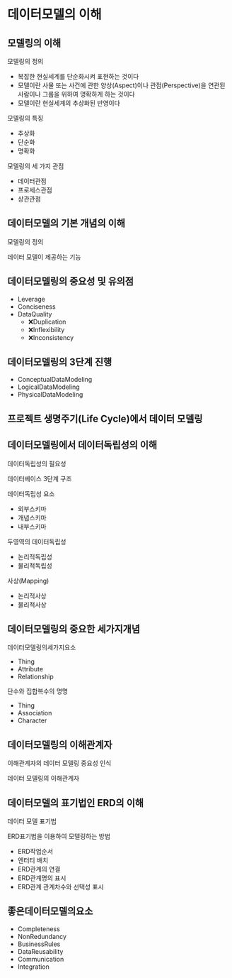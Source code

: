 ﻿# 데이터모델의 이해
## 모델링의 이해
모델링의 정의
- 복잡한 현실세계를 단순화시켜 표현하는 것이다 
- 모델이란 사물 또는 사건에 관한 양상(Aspect)이나 관점(Perspective)을 연관된 사람이나 그룹을 위하여 명확하게 하는 것이다
- 모델이란 현실세계의 추상화된 반영이다

모델링의 특징
- 추상화
- 단순화
- 명확화

모델링의 세 가지 관점
- 데이터관점
- 프로세스관점
- 상관관점
## 데이터모델의 기본 개념의 이해
모델링의 정의

데이터 모델이 제공하는 기능
## 데이터모델링의 중요성 및 유의점
- Leverage
- Conciseness
- DataQuality
  - ❌Duplication
  - ❌Inflexibility
  - ❌Inconsistency


## 데이터모델링의 3단계 진행
- ConceptualDataModeling
- LogicalDataModeling
- PhysicalDataModeling

## 프로젝트 생명주기(Life Cycle)에서 데이터 모델링
## 데이터모델링에서 데이터독립성의 이해
데이터독립성의 필요성

데이터베이스 3단계 구조

데이터독립성 요소
- 외부스키마
- 개념스키마
- 내부스키마

두영역의 데이터독립성
- 논리적독립성
- 물리적독립성

사상(Mapping)
- 논리적사상
- 물리적사상

## 데이터모델링의 중요한 세가지개념
데이터모델링의세가지요소
- Thing
- Attribute
- Relationship

단수와 집합복수의 명명
- Thing
- Association
- Character
## 데이터모델링의 이해관계자
이해관계자의 데이터 모델링 중요성 인식

데이터 모델링의 이해관계자


## 데이터모델의 표기법인 ERD의 이해
데이터 모델 표기법

ERD표기법을 이용하여 모델링하는 방법
- ERD작업순서
- 엔터티 배치
- ERD관계의 연결
- ERD관계명의 표시
- ERD관계 관계차수와 선택성 표시

## 좋은데이터모델의요소
- Completeness
- NonRedundancy
- BusinessRules
- DataReusability
- Communication
- Integration